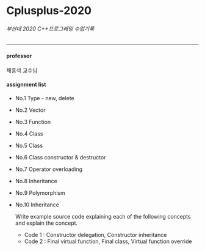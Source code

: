 # Cplusplus-2020
###### 부산대 2020 C++프로그래밍 수업기록
----
#### professor
채흥석 교수님

#### assignment list   
- No.1 Type - new, delete  
- No.2 Vector  
- No.3 Function  
- No.4 Class  
- No.5 Class
- No.6 Class constructor & destructor
- No.7 Operator overloading  
- No.8 Inheritance  
- No.9 Polymorphism  
- No.10 Inheritance  

  Write example source code explaining each of the following concepts and explain the concept.

  - Code 1 : Constructor delegation, Constructor inheritance
  - Code 2 : Final virtual function, Final class, Virtual function override
